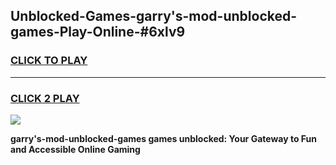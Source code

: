 
## Unblocked-Games-garry's-mod-unblocked-games-Play-Online-#6xlv9
<h3>
<a href="https://premium.freeplayer.one?title=garry's-mod-unblocked-games&ref=27F">CLICK TO PLAY</a></h3>
<hr>

<h3>
<a href="https://premium.freeplayer.one?title=garry's-mod-unblocked-games&ref=27F">CLICK 2 PLAY</a>
  
</h3>

<a href="https://premium.freeplayer.one?title=garry's-mod-unblocked-games&ref=27F"><img src="https://clearcache.store/games.png"></a>


**garry's-mod-unblocked-games games unblocked: Your Gateway to Fun and Accessible Online Gaming**
